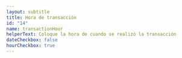 ```yaml
---
layout: subtitle
title: Hora de transacción
id: "14"
name: transactionHour
helperText: Coloque la hora de cuando se realizó la transacción
dateCheckbox: false
hourCheckbox: true
---
```

